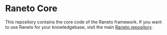Raneto Core
===========

This repository contains the core code of the Raneto framework. If you want to use Raneto for your knowledgebase, visit the main [Raneto repository](https://github.com/gilbitron/Raneto).
